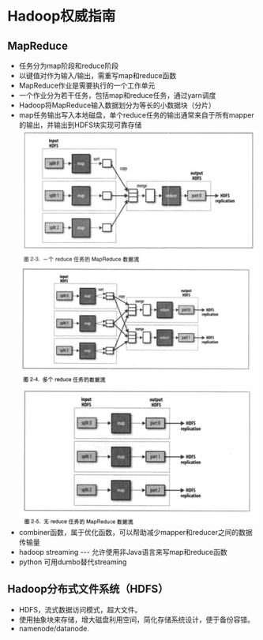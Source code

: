 # Hadoop权威指南

## MapReduce
- 任务分为map阶段和reduce阶段
- 以键值对作为输入/输出，需重写map和reduce函数
- MapReduce作业是需要执行的一个工作单元
- 一个作业分为若干任务，包括map和reduce任务，通过yarn调度
- Hadoop将MapReduce输入数据划分为等长的小数据块（分片）
- map任务输出写入本地磁盘，单个reduce任务的输出通常来自于所有mapper的输出，并输出到HDFS块实现可靠存储![一个reduce任务数据流](https://github.com/Frank-LSY/data-interview/blob/master/hadoop/hadoop-1.png)![多个reduce任务数据流](https://github.com/Frank-LSY/data-interview/blob/master/hadoop/hadoop-2.png)![无reduce任务数据流](https://github.com/Frank-LSY/data-interview/blob/master/hadoop/hadoop-3.png)
- combiner函数，属于优化函数，可以帮助减少mapper和reducer之间的数据传输量
- hadoop streaming --- 允许使用非Java语言来写map和reduce函数
- python 可用dumbo替代streaming

## Hadoop分布式文件系统（HDFS）
- HDFS，流式数据访问模式，超大文件。
- 使用抽象块来存储，增大磁盘利用空间，简化存储系统设计，便于备份容错。
- namenode/datanode.

